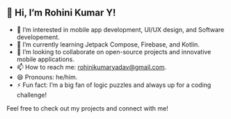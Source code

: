 ## 👋 Hi, I’m Rohini Kumar Y!

- 👀 I’m interested in mobile app development, UI/UX design, and Software developement.
- 🌱 I’m currently learning Jetpack Compose, Firebase, and Kotlin.
- 💞️ I’m looking to collaborate on open-source projects and innovative mobile applications.
- 📫 How to reach me: rohinikumaryadav@gmail.com.
- 😄 Pronouns: he/him.
- ⚡ Fun fact: I’m a big fan of logic puzzles and always up for a coding challenge!

Feel free to check out my projects and connect with me!
